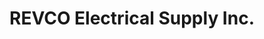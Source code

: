 ---
title: "REVCO Electrical Supply Inc."
url: /southampton/revco-electrical-supply-inc/
shop: Elektrisch
---
